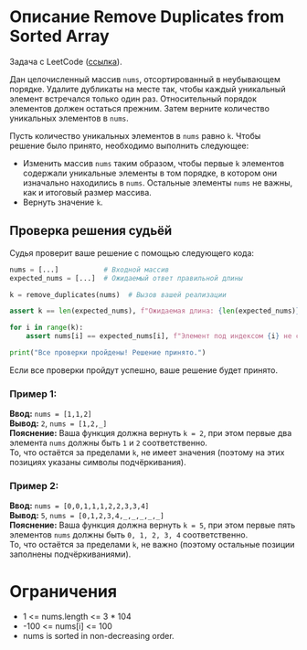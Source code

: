 # Описание Remove Duplicates from Sorted Array

Задача с LeetCode ([ссылка](https://leetcode.com/problems/remove-duplicates-from-sorted-array/description/?envType=study-plan-v2&envId=top-interview-150)).

Дан целочисленный массив `nums`, отсортированный в неубывающем порядке. Удалите дубликаты на месте так, чтобы каждый уникальный элемент встречался только один раз. Относительный порядок элементов должен остаться прежним. Затем верните количество уникальных элементов в `nums`.

Пусть количество уникальных элементов в `nums` равно `k`. Чтобы решение было принято, необходимо выполнить следующее:

- Изменить массив `nums` таким образом, чтобы первые `k` элементов содержали уникальные элементы в том порядке, в котором они изначально находились в `nums`. Остальные элементы `nums` не важны, как и итоговый размер массива.
- Вернуть значение `k`.

## Проверка решения судьёй

Судья проверит ваше решение с помощью следующего кода:

```python
nums = [...]           # Входной массив
expected_nums = [...]  # Ожидаемый ответ правильной длины

k = remove_duplicates(nums)  # Вызов вашей реализации

assert k == len(expected_nums), f"Ожидаемая длина: {len(expected_nums)}, получена: {k}"

for i in range(k):
    assert nums[i] == expected_nums[i], f"Элемент под индексом {i} не совпадает: {nums[i]} != {expected_nums[i]}"

print("Все проверки пройдены! Решение принято.")
```

Если все проверки пройдут успешно, ваше решение будет принято.

### Пример 1:

**Ввод:** `nums = [1,1,2]`  
**Вывод:** `2`, `nums = [1,2,_]`  
**Пояснение:** Ваша функция должна вернуть `k = 2`, при этом первые два элемента `nums` должны быть `1` и `2` соответственно.  
То, что остаётся за пределами `k`, не имеет значения (поэтому на этих позициях указаны символы подчёркивания).

### Пример 2:

**Ввод:** `nums = [0,0,1,1,1,2,2,3,3,4]`  
**Вывод:** `5`, `nums = [0,1,2,3,4,_,_,_,_,_]`  
**Пояснение:** Ваша функция должна вернуть `k = 5`, при этом первые пять элементов `nums` должны быть `0, 1, 2, 3, 4` соответственно.  
То, что остаётся за пределами `k`, не важно (поэтому остальные позиции заполнены подчёркиваниями).

# Ограничения

* 1 <= nums.length <= 3 * 104
* -100 <= nums[i] <= 100
* nums is sorted in non-decreasing order.